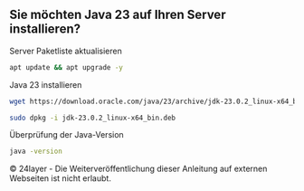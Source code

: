 ## Sie möchten Java 23 auf Ihren Server installieren?


Server Paketliste aktualisieren
``` bash
apt update && apt upgrade -y
```

Java 23 installieren
``` bash
wget https://download.oracle.com/java/23/archive/jdk-23.0.2_linux-x64_bin.deb
```

``` bash
sudo dpkg -i jdk-23.0.2_linux-x64_bin.deb
```

Überprüfung der Java-Version
``` bash
java -version
```

© 24layer - Die Weiterveröffentlichung dieser Anleitung auf externen Webseiten ist nicht erlaubt.